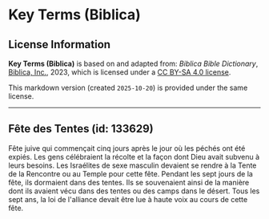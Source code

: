 # Key Terms (Biblica)

## License Information

**Key Terms (Biblica)** is based on and adapted from: _Biblica Bible Dictionary_, [Biblica, Inc.](https://www.biblica.com/), 2023, which is licensed under a [CC BY-SA 4.0 license](https://creativecommons.org/licenses/by-sa/4.0/legalcode.en).

This markdown version (created `2025-10-20`) is provided under the same license.



--------------------------------

## Fête des Tentes (id: 133629)

Fête juive qui commençait cinq jours après le jour où les péchés ont été expiés. Les gens célébraient la récolte et la façon dont Dieu avait subvenu à leurs besoins. Les Israélites de sexe masculin devaient se rendre à la Tente de la Rencontre ou au Temple pour cette fête. Pendant les sept jours de la fête, ils dormaient dans des tentes. Ils se souvenaient ainsi de la manière dont ils avaient vécu dans des tentes ou des camps dans le désert. Tous les sept ans, la loi de l'alliance devait être lue à haute voix au cours de cette fête.


